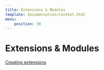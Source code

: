 ```yaml
---
title: Extensions & Modules
template: documentation/content.html
menu:
    position: 30
---
```


# Extensions & Modules

[Creating extensions](/documentation/extensions-and-modules/extensions)